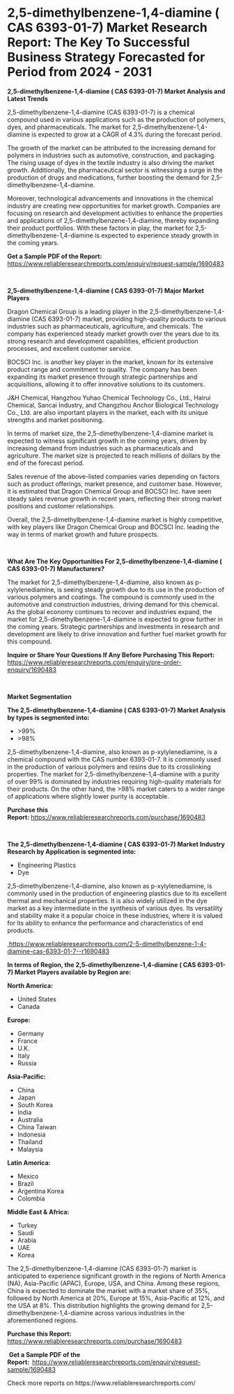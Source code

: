 <p><h1>2,5-dimethylbenzene-1,4-diamine ( CAS 6393-01-7) Market Research Report: The Key To Successful Business Strategy Forecasted for Period from 2024 - 2031</h1></p><p><strong>2,5-dimethylbenzene-1,4-diamine ( CAS 6393-01-7) Market Analysis and Latest Trends</strong></p>
<p><p>2,5-dimethylbenzene-1,4-diamine (CAS 6393-01-7) is a chemical compound used in various applications such as the production of polymers, dyes, and pharmaceuticals. The market for 2,5-dimethylbenzene-1,4-diamine is expected to grow at a CAGR of 4.3% during the forecast period. </p><p>The growth of the market can be attributed to the increasing demand for polymers in industries such as automotive, construction, and packaging. The rising usage of dyes in the textile industry is also driving the market growth. Additionally, the pharmaceutical sector is witnessing a surge in the production of drugs and medications, further boosting the demand for 2,5-dimethylbenzene-1,4-diamine. </p><p>Moreover, technological advancements and innovations in the chemical industry are creating new opportunities for market growth. Companies are focusing on research and development activities to enhance the properties and applications of 2,5-dimethylbenzene-1,4-diamine, thereby expanding their product portfolios. With these factors in play, the market for 2,5-dimethylbenzene-1,4-diamine is expected to experience steady growth in the coming years.</p></p>
<p><strong>Get a Sample PDF of the Report:&nbsp;</strong> <a href="https://www.reliableresearchreports.com/enquiry/request-sample/1690483">https://www.reliableresearchreports.com/enquiry/request-sample/1690483</a></p>
<p>&nbsp;</p>
<p><strong>2,5-dimethylbenzene-1,4-diamine ( CAS 6393-01-7) Major Market Players</strong></p>
<p><p>Dragon Chemical Group is a leading player in the 2,5-dimethylbenzene-1,4-diamine (CAS 6393-01-7) market, providing high-quality products to various industries such as pharmaceuticals, agriculture, and chemicals. The company has experienced steady market growth over the years due to its strong research and development capabilities, efficient production processes, and excellent customer service.</p><p>BOCSCI Inc. is another key player in the market, known for its extensive product range and commitment to quality. The company has been expanding its market presence through strategic partnerships and acquisitions, allowing it to offer innovative solutions to its customers.</p><p>J&H Chemical, Hangzhou Yuhao Chemical Technology Co., Ltd., Hairui Chemical, Sancai Industry, and Changzhou Anchor Biological Technology Co., Ltd. are also important players in the market, each with its unique strengths and market positioning.</p><p>In terms of market size, the 2,5-dimethylbenzene-1,4-diamine market is expected to witness significant growth in the coming years, driven by increasing demand from industries such as pharmaceuticals and agriculture. The market size is projected to reach millions of dollars by the end of the forecast period.</p><p>Sales revenue of the above-listed companies varies depending on factors such as product offerings, market presence, and customer base. However, it is estimated that Dragon Chemical Group and BOCSCI Inc. have seen steady sales revenue growth in recent years, reflecting their strong market positions and customer relationships.</p><p>Overall, the 2,5-dimethylbenzene-1,4-diamine market is highly competitive, with key players like Dragon Chemical Group and BOCSCI Inc. leading the way in terms of market growth and future prospects.</p></p>
<p>&nbsp;</p>
<p><strong>What Are The Key Opportunities For 2,5-dimethylbenzene-1,4-diamine ( CAS 6393-01-7) Manufacturers?</strong></p>
<p><p>The market for 2,5-dimethylbenzene-1,4-diamine, also known as p-xylylenediamine, is seeing steady growth due to its use in the production of various polymers and coatings. The compound is commonly used in the automotive and construction industries, driving demand for this chemical. As the global economy continues to recover and industries expand, the market for 2,5-dimethylbenzene-1,4-diamine is expected to grow further in the coming years. Strategic partnerships and investments in research and development are likely to drive innovation and further fuel market growth for this compound.</p></p>
<p><strong>Inquire or Share Your Questions If Any Before Purchasing This Report:</strong> <a href="https://www.reliableresearchreports.com/enquiry/pre-order-enquiry/1690483">https://www.reliableresearchreports.com/enquiry/pre-order-enquiry/1690483</a></p>
<p>&nbsp;</p>
<p><strong>Market Segmentation</strong></p>
<p><strong>The 2,5-dimethylbenzene-1,4-diamine ( CAS 6393-01-7) Market Analysis by types is segmented into:</strong></p>
<p><ul><li>>99%</li><li>>98%</li></ul></p>
<p><p>2,5-dimethylbenzene-1,4-diamine, also known as p-xylylenediamine, is a chemical compound with the CAS number 6393-01-7. It is commonly used in the production of various polymers and resins due to its crosslinking properties. The market for 2,5-dimethylbenzene-1,4-diamine with a purity of over 99% is dominated by industries requiring high-quality materials for their products. On the other hand, the >98% market caters to a wider range of applications where slightly lower purity is acceptable.</p></p>
<p><strong>Purchase this Report:&nbsp;</strong><a href="https://www.reliableresearchreports.com/purchase/1690483">https://www.reliableresearchreports.com/purchase/1690483</a></p>
<p>&nbsp;</p>
<p><strong>The 2,5-dimethylbenzene-1,4-diamine ( CAS 6393-01-7) Market Industry Research by Application is segmented into:</strong></p>
<p><ul><li>Engineering Plastics</li><li>Dye</li></ul></p>
<p><p>2,5-dimethylbenzene-1,4-diamine, also known as p-xylylenediamine, is commonly used in the production of engineering plastics due to its excellent thermal and mechanical properties. It is also widely utilized in the dye market as a key intermediate in the synthesis of various dyes. Its versatility and stability make it a popular choice in these industries, where it is valued for its ability to enhance the performance and characteristics of end products.</p></p>
<p><a href="https://www.reliableresearchreports.com/2-5-dimethylbenzene-1-4-diamine-cas-6393-01-7--r1690483">&nbsp;https://www.reliableresearchreports.com/2-5-dimethylbenzene-1-4-diamine-cas-6393-01-7--r1690483</a></p>
<p><strong>In terms of Region, the 2,5-dimethylbenzene-1,4-diamine ( CAS 6393-01-7) Market Players available by Region are:</strong></p>
<p>
    <p> <strong> North America: </strong>
        <ul>
            <li>United States</li>
            <li>Canada</li>
        </ul>
        </p> 
    <p> <strong> Europe: </strong>
        <ul>
            <li>Germany</li>
            <li>France</li>
            <li>U.K.</li>
            <li>Italy</li>
            <li>Russia</li>
        </ul>
        </p> 
    <p> <strong> Asia-Pacific: </strong>
        <ul>
            <li>China</li>
            <li>Japan</li>
            <li>South Korea</li>
            <li>India</li>
            <li>Australia</li>
            <li>China Taiwan</li>
            <li>Indonesia</li>
            <li>Thailand</li>
            <li>Malaysia</li>
        </ul>
        </p> 
    <p> <strong> Latin America: </strong>
        <ul>
            <li>Mexico</li>
            <li>Brazil</li>
            <li>Argentina Korea</li>
            <li>Colombia</li>
        </ul>
        </p> 
    <p> <strong> Middle East & Africa: </strong>
        <ul>
            <li>Turkey</li>
            <li>Saudi</li>
            <li>Arabia</li>
            <li>UAE</li>
            <li>Korea</li>
        </ul>
    </p>
    </p>
<p><p>The 2,5-dimethylbenzene-1,4-diamine (CAS 6393-01-7) market is anticipated to experience significant growth in the regions of North America (NA), Asia-Pacific (APAC), Europe, USA, and China. Among these regions, China is expected to dominate the market with a market share of 35%, followed by North America at 20%, Europe at 15%, Asia-Pacific at 12%, and the USA at 8%. This distribution highlights the growing demand for 2,5-dimethylbenzene-1,4-diamine across various industries in the aforementioned regions.</p></p>
<p><strong>Purchase this Report: </strong><a href="https://www.reliableresearchreports.com/purchase/1690483">https://www.reliableresearchreports.com/purchase/1690483</a></p>
<p>&nbsp;<strong>Get a Sample PDF of the Report:&nbsp;&nbsp;</strong><a href="https://www.reliableresearchreports.com/enquiry/request-sample/1690483">https://www.reliableresearchreports.com/enquiry/request-sample/1690483</a></p>
<p><strong></strong></p>
<p>Check more reports on https://www.reliableresearchreports.com/</p>